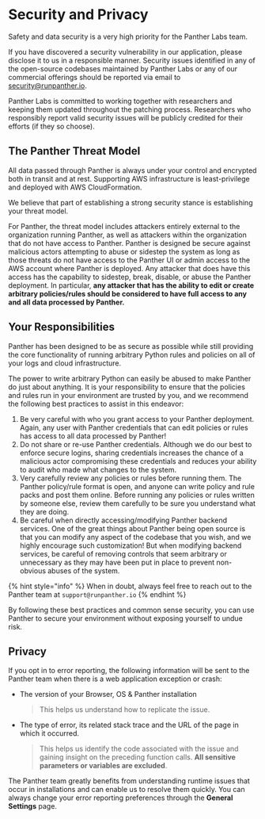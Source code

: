 # Security and Privacy

Safety and data security is a very high priority for the Panther Labs team.

If you have discovered a security vulnerability in our application, please disclose it to us in a responsible manner. Security issues identified in any of the open-source codebases maintained by Panther Labs or any of our commercial offerings should be reported via email to [security@runpanther.io](mailto:security@runpanther.io).

Panther Labs is committed to working together with researchers and keeping them updated throughout the patching process. Researchers who responsibly report valid security issues will be publicly credited for their efforts (if they so choose).

## The Panther Threat Model

All data passed through Panther is always under your control and encrypted both in transit and at rest. Supporting AWS infrastructure is least-privilege and deployed with AWS CloudFormation.

We believe that part of establishing a strong security stance is establishing your threat model.

For Panther, the threat model includes attackers entirely external to the organization running Panther, as well as attackers within the organization that do not have access to Panther. Panther is designed be secure against malicious actors attempting to abuse or sidestep the system as long as those threats do not have access to the Panther UI or admin access to the AWS account where Panther is deployed. Any attacker that does have this access has the capability to sidestep, break, disable, or abuse the Panther deployment. In particular, **any attacker that has the ability to edit or create arbitrary policies/rules should be considered to have full access to any and all data processed by Panther.**

## Your Responsibilities

Panther has been designed to be as secure as possible while still providing the core functionality of running arbitrary Python rules and policies on all of your logs and cloud infrastructure.

The power to write arbitrary Python can easily be abused to make Panther do just about anything. It is your responsibility to ensure that the policies and rules run in your environment are trusted by you, and we recommend the following best practices to assist in this endeavor:

1. Be very careful with who you grant access to your Panther deployment. Again, any user with Panther credentials that can edit policies or rules has access to all data processed by Panther!
2. Do not share or re-use Panther credentials. Although we do our best to enforce secure logins, sharing credentials increases the chance of a malicious actor compromising these credentials and reduces your ability to audit who made what changes to the system.
3. Very carefully review any policies or rules before running them. The Panther policy/rule format is open, and anyone can write policy and rule packs and post them online. Before running any policies or rules written by someone else, review them carefully to be sure you understand what they are doing.
4. Be careful when directly accessing/modifying Panther backend services. One of the great things about Panther being open source is that you can modify any aspect of the codebase that you wish, and we highly encourage such customization! But when modifying backend services, be careful of removing controls that seem arbitrary or unnecessary as they may have been put in place to prevent non-obvious abuses of the system.

{% hint style="info" %}
When in doubt, always feel free to reach out to the Panther team at `support@runpanther.io`
{% endhint %}

By following these best practices and common sense security, you can use Panther to secure your environment without exposing yourself to undue risk.

## Privacy

If you opt in to error reporting, the following information will be sent to the Panther team when there is a web application exception or crash:

*   The version of your Browser, OS & Panther installation

    > This helps us understand how to replicate the issue.
*   The type of error, its related stack trace and the URL of the page in which it occurred.

    > This helps us identify the code associated with the issue and gaining insight on the preceding function calls. **All sensitive parameters or variables are excluded**.

The Panther team greatly benefits from understanding runtime issues that occur in installations and can enable us to resolve them quickly. You can always change your error reporting preferences through the **General Settings** page.
